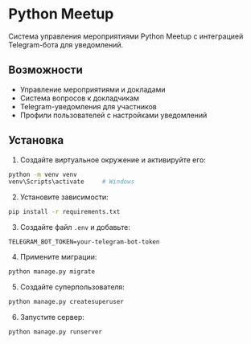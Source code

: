 # Python Meetup

Система управления мероприятиями Python Meetup с интеграцией Telegram-бота для уведомлений.

## Возможности

- Управление мероприятиями и докладами
- Система вопросов к докладчикам
- Telegram-уведомления для участников
- Профили пользователей с настройками уведомлений

## Установка

1. Создайте виртуальное окружение и активируйте его:
```bash
python -m venv venv
venv\Scripts\activate     # Windows
```

2. Установите зависимости:
```bash
pip install -r requirements.txt
```

3. Создайте файл `.env` и добавьте:
```
TELEGRAM_BOT_TOKEN=your-telegram-bot-token
```

4. Примените миграции:
```bash
python manage.py migrate
```

5. Создайте суперпользователя:
```bash
python manage.py createsuperuser
```

6. Запустите сервер:
```bash
python manage.py runserver
```